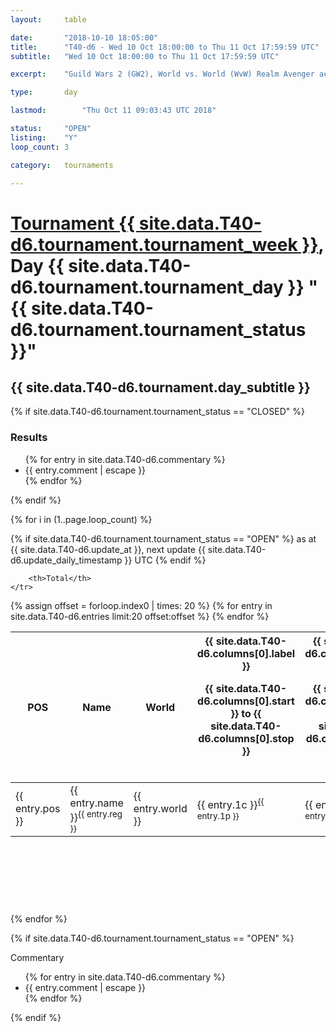 ```yaml
---
layout: 	table

date: 		"2018-10-10 18:05:00"
title: 		"T40-d6 - Wed 10 Oct 18:00:00 to Thu 11 Oct 17:59:59 UTC"
subtitle: 	"Wed 10 Oct 18:00:00 to Thu 11 Oct 17:59:59 UTC"

excerpt:    "Guild Wars 2 (GW2), World vs. World (WvW) Realm Avenger achivement Tournament. \"Every Kill Counts\""

type:       day

lastmod: 		"Thu Oct 11 09:03:43 UTC 2018"

status:     "OPEN"
listing:    "Y"
loop_count: 3

category: 	tournaments

---
```

<div class="table_header">
    <h1><a href="{{ site.data.T40-d6.tournament.week_url }}">Tournament {{ site.data.T40-d6.tournament.tournament_week }}</a>, Day {{ site.data.T40-d6.tournament.tournament_day }} "{{ site.data.T40-d6.tournament.tournament_status }}"</h1>
    <h2>{{ site.data.T40-d6.tournament.day_subtitle }}</h2> 
</div>

{% if site.data.T40-d6.tournament.tournament_status == "CLOSED" %} 
<div class="commentary">
  <h3>Results</h3>
  <ul>
    {% for entry in site.data.T40-d6.commentary %}
    <li class="commentary_list">{{ entry.comment | escape }}</li>
    {% endfor %}
  </ul>
</div>
{% endif %}


{% for i in (1..page.loop_count) %}

{% if site.data.T40-d6.tournament.tournament_status == "OPEN" %} 
<span class="table_nextupdate">as at {{ site.data.T40-d6.update_at }}, next update {{ site.data.T40-d6.update_daily_timestamp }} UTC</span> 
{% endif %}

<table class="day_table">
  <colgroup>
    <col style="width:18px">
    <col style="width:55px">
    <col style="width:55px">
    <col style="width:12px">
    <col style="width:12px">
    <col style="width:12px">
    <col style="width:12px">
    <col style="width:12px">
    <col style="width:12px">
    <col style="width:12px">
    <col style="width:12px">
    <col style="width:12px">
    <col style="width:12px">
    <col style="width:12px">
    <col style="width:12px">
    <col style="width:12px">
    <col style="width:12px">
    <col style="width:12px">
    <col style="width:12px">
    <col style="width:12px">
    <col style="width:12px">
    <col style="width:12px">
    <col style="width:12px">
    <col style="width:12px">
    <col style="width:12px">
    <col style="width:12px">
    <col style="width:12px">
    <col style="width:18px">
  </colgroup>  
  <thead>
    <tr>
        <th>POS</th>
        <th class="AlignLeft">Name</th>
        <th class="AlignLeft">World</th>

<th><div class="label">{{ site.data.T40-d6.columns[0].label }}<p class="onhover">{{ site.data.T40-d6.columns[0].start }} to {{ site.data.T40-d6.columns[0].stop }}</p></div>​</th>
<th><div class="label">{{ site.data.T40-d6.columns[1].label }}<p class="onhover">{{ site.data.T40-d6.columns[1].start }} to {{ site.data.T40-d6.columns[1].stop }}</p></div>​</th>
<th><div class="label">{{ site.data.T40-d6.columns[2].label }}<p class="onhover">{{ site.data.T40-d6.columns[2].start }} to {{ site.data.T40-d6.columns[2].stop }}</p></div>​</th>
<th><div class="label">{{ site.data.T40-d6.columns[3].label }}<p class="onhover">{{ site.data.T40-d6.columns[3].start }} to {{ site.data.T40-d6.columns[3].stop }}</p></div>​</th>
<th><div class="label">{{ site.data.T40-d6.columns[4].label }}<p class="onhover">{{ site.data.T40-d6.columns[4].start }} to {{ site.data.T40-d6.columns[4].stop }}</p></div>​</th>
<th><div class="label">{{ site.data.T40-d6.columns[5].label }}<p class="onhover">{{ site.data.T40-d6.columns[5].start }} to {{ site.data.T40-d6.columns[5].stop }}</p></div>​</th>
<th><div class="label">{{ site.data.T40-d6.columns[6].label }}<p class="onhover">{{ site.data.T40-d6.columns[6].start }} to {{ site.data.T40-d6.columns[6].stop }}</p></div>​</th>
<th><div class="label">{{ site.data.T40-d6.columns[7].label }}<p class="onhover">{{ site.data.T40-d6.columns[7].start }} to {{ site.data.T40-d6.columns[7].stop }}</p></div>​</th>
<th><div class="label">{{ site.data.T40-d6.columns[8].label }}<p class="onhover">{{ site.data.T40-d6.columns[8].start }} to {{ site.data.T40-d6.columns[8].stop }}</p></div>​</th>
<th><div class="label">{{ site.data.T40-d6.columns[9].label }}<p class="onhover">{{ site.data.T40-d6.columns[9].start }} to {{ site.data.T40-d6.columns[9].stop }}</p></div>​</th>
<th><div class="label">{{ site.data.T40-d6.columns[10].label }}<p class="onhover">{{ site.data.T40-d6.columns[10].start }} to {{ site.data.T40-d6.columns[10].stop }}</p></div>​</th>

<th><div class="label">{{ site.data.T40-d6.columns[11].label }}<p class="onhover">{{ site.data.T40-d6.columns[11].start }} to {{ site.data.T40-d6.columns[11].stop }}</p></div>​</th>
<th><div class="label">{{ site.data.T40-d6.columns[12].label }}<p class="onhover">{{ site.data.T40-d6.columns[12].start }} to {{ site.data.T40-d6.columns[12].stop }}</p></div>​</th>
<th><div class="label">{{ site.data.T40-d6.columns[13].label }}<p class="onhover">{{ site.data.T40-d6.columns[13].start }} to {{ site.data.T40-d6.columns[13].stop }}</p></div>​</th>
<th><div class="label">{{ site.data.T40-d6.columns[14].label }}<p class="onhover">{{ site.data.T40-d6.columns[14].start }} to {{ site.data.T40-d6.columns[14].stop }}</p></div>​</th>
<th><div class="label">{{ site.data.T40-d6.columns[15].label }}<p class="onhover">{{ site.data.T40-d6.columns[15].start }} to {{ site.data.T40-d6.columns[15].stop }}</p></div>​</th>
<th><div class="label">{{ site.data.T40-d6.columns[16].label }}<p class="onhover">{{ site.data.T40-d6.columns[16].start }} to {{ site.data.T40-d6.columns[16].stop }}</p></div>​</th>
<th><div class="label">{{ site.data.T40-d6.columns[17].label }}<p class="onhover">{{ site.data.T40-d6.columns[17].start }} to {{ site.data.T40-d6.columns[17].stop }}</p></div>​</th>
<th><div class="label">{{ site.data.T40-d6.columns[18].label }}<p class="onhover">{{ site.data.T40-d6.columns[18].start }} to {{ site.data.T40-d6.columns[18].stop }}</p></div>​</th>
<th><div class="label">{{ site.data.T40-d6.columns[19].label }}<p class="onhover">{{ site.data.T40-d6.columns[19].start }} to {{ site.data.T40-d6.columns[19].stop }}</p></div>​</th>
<th><div class="label">{{ site.data.T40-d6.columns[20].label }}<p class="onhover">{{ site.data.T40-d6.columns[20].start }} to {{ site.data.T40-d6.columns[20].stop }}</p></div>​</th>

<th><div class="label">{{ site.data.T40-d6.columns[21].label }}<p class="onhover">{{ site.data.T40-d6.columns[21].start }} to {{ site.data.T40-d6.columns[21].stop }}</p></div>​</th>
<th><div class="label">{{ site.data.T40-d6.columns[22].label }}<p class="onhover">{{ site.data.T40-d6.columns[22].start }} to {{ site.data.T40-d6.columns[22].stop }}</p></div>​</th>
<th><div class="label">{{ site.data.T40-d6.columns[23].label }}<p class="onhover">{{ site.data.T40-d6.columns[23].start }} to {{ site.data.T40-d6.columns[23].stop }}</p></div>​</th>

        <th>Total</th>
    </tr>
  </thead>
  {% assign offset = forloop.index0 | times: 20 %}
<tbody>
{% for entry in site.data.T40-d6.entries limit:20 offset:offset %}
  <tr>
    <td class="pl{{ entry.pos }}">{{ entry.pos }}</td>
    <td class="AlignLeft">{{ entry.name }}<sup>{{ entry.reg }}</sup></td>
    <td class="AlignLeft">{{ entry.world }}</td>
    <td class="pl{{ entry.1p }}">{{ entry.1c }}<sup>{{ entry.1p }}</sup></td>
    <td class="pl{{ entry.2p }}">{{ entry.2c }}<sup>{{ entry.2p }}</sup></td>
    <td class="pl{{ entry.3p }}">{{ entry.3c }}<sup>{{ entry.3p }}</sup></td>
    <td class="pl{{ entry.4p }}">{{ entry.4c }}<sup>{{ entry.4p }}</sup></td>
    <td class="pl{{ entry.5p }}">{{ entry.5c }}<sup>{{ entry.5p }}</sup></td>
    <td class="pl{{ entry.6p }}">{{ entry.6c }}<sup>{{ entry.6p }}</sup></td>
    <td class="pl{{ entry.7p }}">{{ entry.7c }}<sup>{{ entry.7p }}</sup></td>
    <td class="pl{{ entry.8p }}">{{ entry.8c }}<sup>{{ entry.8p }}</sup></td>
    <td class="pl{{ entry.9p }}">{{ entry.9c }}<sup>{{ entry.9p }}</sup></td>
    <td class="pl{{ entry.10p }}">{{ entry.10c }}<sup>{{ entry.10p }}</sup></td>
    <td class="pl{{ entry.11p }}">{{ entry.11c }}<sup>{{ entry.11p }}</sup></td>
    <td class="pl{{ entry.12p }}">{{ entry.12c }}<sup>{{ entry.12p }}</sup></td>
    <td class="pl{{ entry.13p }}">{{ entry.13c }}<sup>{{ entry.13p }}</sup></td>
    <td class="pl{{ entry.14p }}">{{ entry.14c }}<sup>{{ entry.14p }}</sup></td>
    <td class="pl{{ entry.15p }}">{{ entry.15c }}<sup>{{ entry.15p }}</sup></td>
    <td class="pl{{ entry.16p }}">{{ entry.16c }}<sup>{{ entry.16p }}</sup></td>
    <td class="pl{{ entry.17p }}">{{ entry.17c }}<sup>{{ entry.17p }}</sup></td>
    <td class="pl{{ entry.18p }}">{{ entry.18c }}<sup>{{ entry.18p }}</sup></td>
    <td class="pl{{ entry.19p }}">{{ entry.19c }}<sup>{{ entry.19p }}</sup></td>
    <td class="pl{{ entry.20p }}">{{ entry.20c }}<sup>{{ entry.20p }}</sup></td>
    <td class="pl{{ entry.21p }}">{{ entry.21c }}<sup>{{ entry.21p }}</sup></td>
    <td class="pl{{ entry.22p }}">{{ entry.22c }}<sup>{{ entry.22p }}</sup></td>
    <td class="pl{{ entry.23p }}">{{ entry.23c }}<sup>{{ entry.23p }}</sup></td>
    <td class="pl{{ entry.24p }}">{{ entry.24c }}<sup>{{ entry.24p }}</sup></td>
    <td>{{ entry.total }}</td>
  </tr>
{% endfor %}  
</tbody>
</table>
<div class="leaderboard">
  <script async src="//pagead2.googlesyndication.com/pagead/js/adsbygoogle.js"></script>
  <!-- 728x90 -->
  <ins class="adsbygoogle"
       style="display:inline-block;width:728px;height:90px"
       data-ad-client="ca-pub-3274917281288240"
       data-ad-slot="3870538733"></ins>
  <script>
  (adsbygoogle = window.adsbygoogle || []).push({});
  </script>    
</div>
<br />
{% endfor %}

{% if site.data.T40-d6.tournament.tournament_status == "OPEN" %} 
<div class="commentary">
  <span class="commentary_title">Commentary</span>
  <ul>
    {% for entry in site.data.T40-d6.commentary %}
    <li class="commentary_list">{{ entry.comment | escape }}</li>
    {% endfor %}
  </ul>
</div>
{% endif %}


